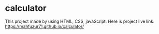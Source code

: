 # calculator
This project made by using HTML, CSS, javaScript. Here is project live link: https://mahfuzur71.github.io/calculator/
